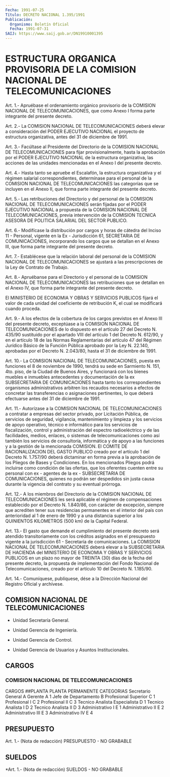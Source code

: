 ```yaml
---
Fecha: 1991-07-25
Título: DECRETO NACIONAL 1.395/1991
Publicación:
  Organismo: Boletín Oficial
  Fecha: 1991-07-31
SAIJ: https://www.saij.gob.ar/DN19910001395
---
```

# ESTRUCTURA ORGANICA PROVISORIA DE LA COMISION NACIONAL DE TELECOMUNICACIONES

<a id="1"></a>
Art.  1.-  Apruébase el ordenamiento orgánico provisorio de la COMISION NACIONAL  DE  TELECOMUNICACIONES,  que  como Anexo I forma parte integrante del presente decreto.

<a id="2"></a>
Art.  2.-  La  COMISION  NACIONAL DE TELECOMUNICACIONES deberá elevar a consideración del PODER  EJECUTIVO NACIONAL el proyecto de estructura  organizativa,  antes  del  31  de  diciembre  de  1991.

<a id="3"></a>
Art. 3.- Facúltase al Presidente del Directorio de la COMISION NACIONAL  DE  TELECOMUNICACIONES para fijar provisionalmente, hasta la aprobación por  el  PODER  EJECUTIVO  NACIONAL  de la estructura organizativa, las acciones de las unidades mencionadas  en el Anexo I del presente decreto.

<a id="4"></a>
Art.  4.-  Hasta  tanto se apruebe el Escalafón, la estructura organizativa y el régimen  salarial  correspondientes,  determínase para el personal de la COMISION NACIONAL DE TELECOMUNICACIONES  las categorías  que  se  incluyen  en  el  Anexo  II,  que  forma parte integrante del presente decreto.

<a id="5"></a>
Art. 5.- Las retribuciones del Directorio y del personal de la COMISION  NACIONAL DE TELECOMUNICACIONES serán fijadas por el PODER EJECUTIVO  NACIONAL    a  propuesta  de  la  COMISION  NACIONAL  DE TELECOMUNICACIONES, previa  intervención  de  la  COMISION  TECNICA ASESORA DE POLITICA SALARIAL DEL SECTOR PUBLICO.

<a id="6"></a>
Art.  6.-  Modifícase  la  distribución  por cargos y horas de cátedra del Inciso 11 - Personal, vigente en la  Ex  - Jurisdicción 61,  SECRETARIA DE COMUNICACIONES, incorporando los cargos  que  se detallan  en  el Anexo III, que forma parte integrante del presente decreto.

<a id="7"></a>
Art. 7.- Establécese que la relación laboral del personal de la COMISION    NACIONAL   DE  TELECOMUNICACIONES  se  ajustará  a  las prescripciones de la Ley de Contrato de Trabajo.

<a id="8"></a>
Art.  8.-  Apruébanse  para  el Directorio y el personal de la COMISION NACIONAL DE TELECOMUNICACIONES  las  retribuciones  que se detallan  en  el  Anexo IV, que forma parte integrante del presente decreto.

El MINISTERIO DE ECONOMIA  Y  OBRAS  Y SERVICIOS PUBLICOS fijará el valor de cada unidad del coeficiente de  retribución  K, el cual se modificará cuando proceda.

<a id="9"></a>
Art. 9.- A los efectos de la cobertura de los cargos previstos en el  Anexo  III  del  presente  decreto, exceptúase a la COMISION NACIONAL DE TELECOMUNICACIONES de lo  dispuesto  en  el artículo 27 del Decreto N. 435/90 sustituido por el apartado VIII  del artículo 1  del  Decreto  N.  612/90,  y  en  el  artículo  18 de las Normas Reglamentarias del artículo 47 del Régimen Jurídico  Básico  de  la Función  Pública  aprobado  por  la Ley N. 22.140, aprobadas por el Decreto N. 2.043/80, hasta el 31 de diciembre de 1991.

<a id="10"></a>
Art. 10.- La COMISION NACIONAL DE TELECOMUNICACIONES, puesta en funciones  el  8  de noviembre de 1990, tendrá su sede en Sarmiento N. 151, 4to. piso,  de  la Ciudad de Buenos Aires, y funcionará con los bienes muebles e inmuebles  antecedentes  y documentación de la ex SUBSECRETARIA DE COMUNICACIONES hasta tanto los correspondientes organismos administrativos arbitren  los  recaudos necesarios a efectos de concretar las transferencias o asignaciones pertinentes, lo que deberá efectuarse antes del  31 de diciembre de 1991.

<a id="11"></a>
Art. 11.- Autorízase a la COMISION NACIONAL DE TELECOMUNICACIONES  a  contratar a empresas del sector privado, por Licitación  Pública,  de  servicios    de   seguridad,  vigilancia, mantenimiento  y  limpieza  y  los  servicios de  apoyo  operativo, técnico e informático para los servicios  de fiscalización, control y administración del espectro radioeléctrico  y de las facilidades, medios, enlaces, o sistemas de telecomunicaciones  como así también los  servicios  de  consultoría,  informática  y  de  apoyo  a  las funciones  y a la gestión de la mencionada COMISION. El  COMITE  DE RACIONALIZACION  DEL  GASTO  PUBLICO  creado  por el artículo 1 del Decreto  N.  1.757/90  deberá  dictaminar  en  forma  previa  a  la aprobación  de  los  Pliegos  de  Bases  y  Condiciones.    En  los mencionados  Pliegos podrá incluirse como condición de las ofertas, que los oferentes  cuenten entre su personal con ex - agentes de la ex  -  SUBSECRETARIA  DE  COMUNICACIONES,  quienes  no  podrán  ser despedidos sin justa causa  durante  la  vigencia del contrato y su eventual prórroga.

<a id="12"></a>
Art. 12.- A los miembros del Directorio de la COMISION NACIONAL DE TELECOMUNICACIONES les será aplicable el régimen de compensaciones    establecido  por  el  Decreto  N.  1.840/86,  con carácter de excepción,  siempre que acrediten tener sus residencias permanentes en el interior  del país con anterioridad al 1 de enero de  1990 y a una distancia superior  a  los  QUINIENTOS  KILOMETROS (500 km) de la Capital Federal.

<a id="13"></a>
Art.  13.-  El  gasto que demande el cumplimiento del presente decreto será atendido  transitoriamente  con los créditos asignados en  el presupuesto vigente a la jurisdicción  61  -  Secretaría  de comunicaciones.  La  COMISION NACIONAL DE TELECOMUNICACIONES deberá elevar a la SUBSECRETARIA  DE HACIENDA del MINISTERIO DE ECONOMIA Y OBRAS Y SERVICIOS PUBLICOS en  un  plazo  no  mayor de TREINTA (30) días de la fecha del presente decreto, la propuesta de implementación  del  Fondo  Nacional de Telecomunicaciones,  creado por el artículo 10 del Decreto N. 1.185/90.

<a id="14"></a>
Art. 14.- Comuníquese, publíquese, dése a la Dirección Nacional del Registro Oficial y archívese.

## COMISION NACIONAL DE TELECOMUNICACIONES

<a id="1"></a>
- Unidad Secretaría General.

- Unidad Gerencia de Ingeniería.

- Unidad Gerencia de Control.

-    Unidad    Gerencia  de  Usuarios  y  Asuntos  Institucionales.

## CARGOS

### COMISION NACIONAL DE TELECOMUNICACIONES

<a id="1"></a>
CARGOS ##PLANTA PLANTA PERMANENTE                      CATEGORIAS Secretario General                     A Gerente                                A 1 Jefe de Departamento                   B Profesional Superior                   C 1 Profesional I                          C 2 Profesional II                         C 3 Tecnico Analista Especialista          D 1 Tecnico Analista I                     D 2 Tecnico Analista II                    D 3 Administrativo I                       E 1 Administrativo II                      E 2 Administrativo III                     E 3 Administrativo  IV                       E 4

## PRESUPUESTO

<a id="1"></a>
Art.  1.-  (Nota  de  redacción)  PRESUPUESTO  -  NO  GRABABLE

## SUELDOS

<a id="1"></a>
*Art. 1.- (Nota de redacción) SUELDOS - NO GRABABLE